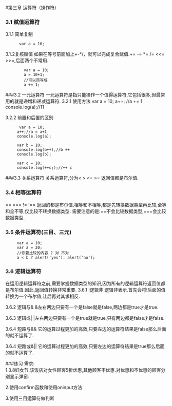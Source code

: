 #第三章 运算符（操作符）
### 3.1 赋值运算符
3.1.1 简单复制
           
          var a = 10;

3.1.2复核赋值
如果在等号前面加上+-*/，就可以完成复合赋值.+= -= *= /= <<= >>=,后面两个不常用.
 
            var a = 10;
            a = 10+1;
            //可以简写成
            a += 1;

###3.2 一元运算符
一元运算符是指只能操作一个值得运算符,它包括很多,但最常用的就是递增和递减运算符.
3.2.1 使用方法
          var a = 10;
          a++;
          //a += 1
          console.log(a);//11

3.2.2 前置和后置的区别

          var a = 10;
         a++;//a = a+1
         console.log(a);

         var b = 10;
         console.log(b++),//b ++
         console.log(b);

         var c = 10;
         console.log(++c;);//++ c


###3.3 关系运算符
关系运算符,分为< > <= >= 返回值都是布尔值.


### 3.4 相等运算符
== === != !==  返回的都是布尔值,相等和不相等,都是先转换数据类型再比较,全等和全不等,仅比较不转换数据类型.
需要注意的是:==不会比较数据类型,===会比较数据类型.


### 3.5 条件运算符(三目、三元)
         var a = 10;
         var a = 20;
         //你要比较的内容 ? 对 不对 
         a < b ? alert('yes'): alert('no');
### 3.6 逻辑运算符
在运用逻辑运算符之前,需要掌握数据类型的知识,因为所有的逻辑运算符返回值都是布尔值.因此,返回值转换非常重要.
3.6.1 !逻辑非
逻辑非表示.首先会将!后面的值转换为一个布尔值,让后再对其求相反.
            
3.6.2 逻辑与& 
&左右两边只要有一个是false就是false,两边都是true才是true.

3.6.3 逻辑或|
|左右两边只要有一个是true就是true,只有两边都是false才是false.

3.6.4 短路与&&
它的运算过程更加的高效,只要左边的运算符结果是false那么后面的就不运算了.

3.6.4 短路或&||
它的运算过程更加的高效,只要左边的运算符结果是true那么后面的就不运算了.


###练习
需求:  
1.3.8妇女节,该饭店对女性顾客5折优惠,其他顾客不优惠.对优惠和不优惠的顾客分别显示弹窗.

2.使用confirm函数和使用oninput方法

3.使用三目运算符做判断
